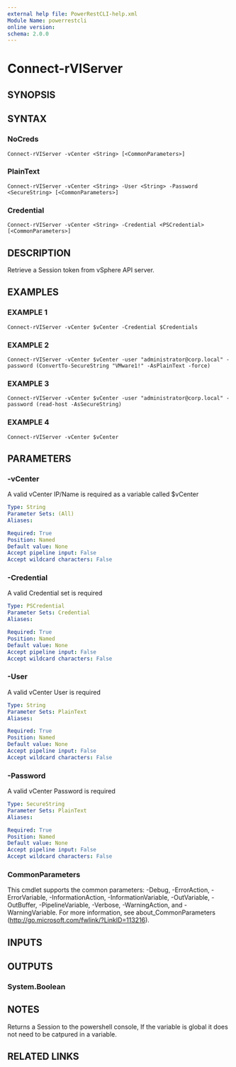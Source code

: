 ```yaml
---
external help file: PowerRestCLI-help.xml
Module Name: powerrestcli
online version:
schema: 2.0.0
---
```


# Connect-rVIServer

## SYNOPSIS

## SYNTAX

### NoCreds
```
Connect-rVIServer -vCenter <String> [<CommonParameters>]
```

### PlainText
```
Connect-rVIServer -vCenter <String> -User <String> -Password <SecureString> [<CommonParameters>]
```

### Credential
```
Connect-rVIServer -vCenter <String> -Credential <PSCredential> [<CommonParameters>]
```

## DESCRIPTION
Retrieve a Session token from vSphere API server.

## EXAMPLES

### EXAMPLE 1
```
Connect-rVIServer -vCenter $vCenter -Credential $Credentials
```

### EXAMPLE 2
```
Connect-rVIServer -vCenter $vCenter -user "administrator@corp.local" -password (ConvertTo-SecureString "VMware1!" -AsPlainText -force)
```

### EXAMPLE 3
```
Connect-rVIServer -vCenter $vCenter -user "administrator@corp.local" -password (read-host -AsSecureString)
```

### EXAMPLE 4
```
Connect-rVIServer -vCenter $vCenter
```

## PARAMETERS

### -vCenter
A valid vCenter IP/Name is required as a variable called $vCenter

```yaml
Type: String
Parameter Sets: (All)
Aliases:

Required: True
Position: Named
Default value: None
Accept pipeline input: False
Accept wildcard characters: False
```

### -Credential
A valid Credential set is required

```yaml
Type: PSCredential
Parameter Sets: Credential
Aliases:

Required: True
Position: Named
Default value: None
Accept pipeline input: False
Accept wildcard characters: False
```

### -User
A valid vCenter User is required

```yaml
Type: String
Parameter Sets: PlainText
Aliases:

Required: True
Position: Named
Default value: None
Accept pipeline input: False
Accept wildcard characters: False
```

### -Password
A valid vCenter Password is required

```yaml
Type: SecureString
Parameter Sets: PlainText
Aliases:

Required: True
Position: Named
Default value: None
Accept pipeline input: False
Accept wildcard characters: False
```

### CommonParameters
This cmdlet supports the common parameters: -Debug, -ErrorAction, -ErrorVariable, -InformationAction, -InformationVariable, -OutVariable, -OutBuffer, -PipelineVariable, -Verbose, -WarningAction, and -WarningVariable.
For more information, see about_CommonParameters (http://go.microsoft.com/fwlink/?LinkID=113216).

## INPUTS

## OUTPUTS

### System.Boolean

## NOTES
Returns a Session to the powershell console, If the variable is global it does not need
to be catpured in a variable.

## RELATED LINKS
